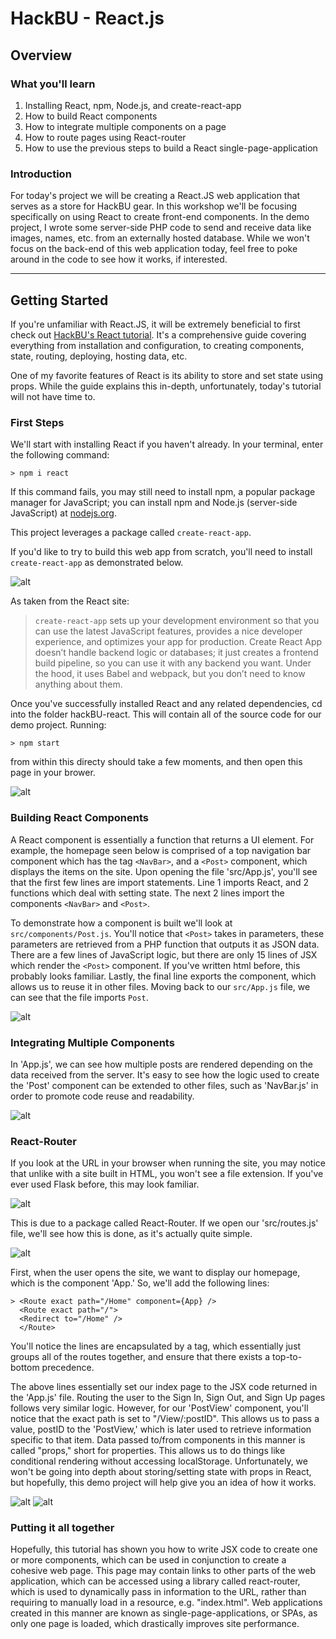 # HackBU - React.js
## Overview
### What you'll learn
1. Installing React, npm, Node.js, and create-react-app
2. How to build React components
3. How to integrate multiple components on a page
4. How to route pages using React-router
5. How to use the previous steps to build a React single-page-application

### Introduction
For today's project we will be creating a React.JS web application that serves as a store for HackBU gear. In this workshop we'll be focusing specifically on using React to create front-end components. In the demo project, I wrote some server-side PHP code to send and receive data like images, names, etc. from an externally hosted database. While we won't focus on the back-end of this web application today, feel free to poke around in the code to see how it works, if interested.

---

## Getting Started

If you're unfamiliar with React.JS, it will be extremely beneficial to first check out [HackBU's React tutorial](https://github.com/HackBinghamtonArchives/reactDemo). It's a comprehensive guide covering everything from installation and configuration, to creating components, state, routing, deploying, hosting data, etc.

One of my favorite features of React is its ability to store and set state using props. While the guide explains this in-depth, unfortunately, today's tutorial will not have time to.

### First Steps

We'll start with installing React if you haven't already. In your terminal, enter the following command:
```
> npm i react
```
If this command fails, you may still need to install npm, a popular package manager for JavaScript; you can install npm and Node.js (server-side JavaScript) at [nodejs.org](https://nodejs.org).

This project leverages a package called `create-react-app`.

If you'd like to try to build this web app from scratch, you'll need to install `create-react-app` as demonstrated below.

![alt](images/createReactApp.png)

As taken from the React site:

> `create-react-app` sets up your development environment so that you can use the latest JavaScript features, provides a nice developer experience, and optimizes your app for production. Create React App doesn’t handle backend logic or databases; it just creates a frontend build pipeline, so you can use it with any backend you want. Under the hood, it uses Babel and webpack, but you don’t need to know anything about them.


Once you've successfully installed React and any related dependencies, cd into the folder hackBU-react. This will contain all of the
source code for our demo project. Running:
```
> npm start
```
from within this directy should take a few moments, and then open this page in your brower.  

![alt](images/Website.png)

### Building React Components

A React component is essentially a function that returns a UI element. For example, the homepage seen below is comprised of a top navigation bar component which has the tag `<NavBar>`, and a `<Post>` component, which displays the items on the site. Upon opening the file 'src/App.js', you'll see that the first few lines are import statements. Line 1 imports React, and 2 functions which deal with setting state. The next 2 lines import the components `<NavBar>` and `<Post>`.



To demonstrate how a component is built we'll look at `src/components/Post.js`. You'll notice that `<Post>` takes in parameters, these parameters are retrieved from a PHP function that outputs it as JSON data. There are a few lines of JavaScript logic, but there are only 15 lines of JSX which render the `<Post>` component. If you've written html before, this probably looks familiar. Lastly, the final line exports the component, which allows us to reuse it in other files. Moving back to our `src/App.js` file, we can see that the file imports `Post`.


![alt](images/jsxSyntax.png)


### Integrating Multiple Components

In 'App.js', we can see how multiple posts are rendered depending on the data received from the server. It's easy to see how
the logic used to create the 'Post' component can be extended to other files, such as 'NavBar.js' in order to promote code
reuse and readability.

![alt](images/appJS.png)

### React-Router

If you look at the URL in your browser when running the site, you may notice that unlike with a site built in HTML, you
won't see a file extension. If you've ever used Flask before, this may look familiar.

![alt](images/routing1.png)

This is due to a package called React-Router. If we open our 'src/routes.js' file, we'll see how this is done, as it's actually quite simple.

![alt](images/routes.png)

First, when the user opens the site, we want to display our homepage, which is the component 'App.'
So, we'll add the following lines:
```
> <Route exact path="/Home" component={App} />
  <Route exact path="/">
  <Redirect to="/Home" />
  </Route>
```

You'll notice the lines are encapsulated by a <Switch> tag, which essentially just groups all of the routes together,
and ensure that there exists a top-to-bottom precedence.

The above lines essentially set our index page to the JSX code returned in the 'App.js' file. Routing the user to the
Sign In, Sign Out, and Sign Up pages follows very similar logic. However, for our 'PostView' component, you'll notice
that the exact path is set to "/View/:postID". This allows us to pass a value, postID to the 'PostView,' which is later
used to retrieve information specific to that item. Data passed to/from components in this manner is called "props," short for
properties. This allows us to do things like conditional rendering without accessing localStorage. Unfortunately,
we won't be going into depth about storing/setting state with props in React, but hopefully, this demo project will help give
you an idea of how it works.

![alt](images/routing2.png)
![alt](images/postView.png)

### Putting it all together

Hopefully, this tutorial has shown you how to write JSX code to create one or more components, which can be used in conjunction
to create a cohesive web page. This page may contain links to other parts of the web application, which can be accessed using a
library called react-router, which is used to dynamically pass in information to the URL, rather than requiring to manually load in
a resource, e.g. "index.html". Web applications created in this manner are known as single-page-applications, or SPAs, as only one
page is loaded, which drastically improves site performance.
